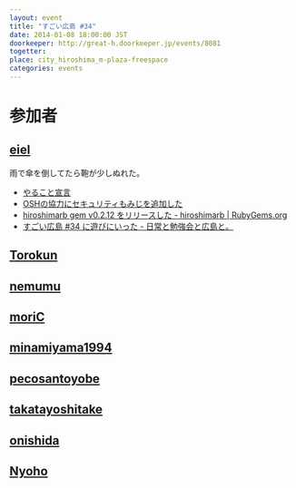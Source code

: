 ```yaml
---
layout: event
title: "すごい広島 #34"
date: 2014-01-08 18:00:00 JST
doorkeeper: http://great-h.doorkeeper.jp/events/8081
togetter: 
place: city_hiroshima_m-plaza-freespace
categories: events
---
```


# 参加者


## [eiel](http://eiel.info/)

雨で傘を倒してたら鞄が少しぬれた。

* [やること宣言](https://github.com/great-h/great-h.github.io/issues/537)
* [OSHの協力にセキュリティもみじを追加した](https://github.com/osh-2014/osh-2014.github.com/pull/21)
* [hiroshimarb gem v0.2.12 をリリースした - hiroshimarb | RubyGems.org](http://rubygems.org/gems/hiroshimarb)
* [すごい広島 #34 に遊びにいった - 日常と勉強会と広島と。](http://eielh-life.tumblr.com/post/72666139525/34)


## [Torokun](https://github.com/Torokun)


## [nemumu](https://github.com/nemumu)


## [moriC](https://github.com/moriC)


## [minamiyama1994](https://github.com/minamiyama1994)


## [pecosantoyobe](http://twitter.com/pecosantoyobe)


## [takatayoshitake](http://twitter.com/takatayoshitake)


## [onishida](http://twitter.com/onishida)


## [Nyoho](http://nyoho.jp/)
